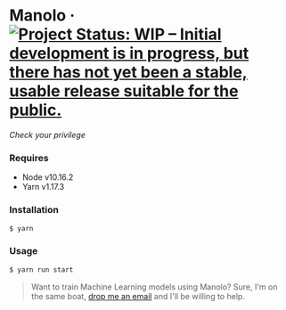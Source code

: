 # Manolo &middot; [![Project Status: WIP – Initial development is in progress, but there has not yet been a stable, usable release suitable for the public.](https://www.repostatus.org/badges/latest/wip.svg)](https://www.repostatus.org/#wip)
*Check your privilege*

### Requires
- Node v10.16.2
- Yarn v1.17.3

### Installation
```sh
$ yarn
```

### Usage
```sh
$ yarn run start
```

>Want to train Machine Learning models using Manolo? Sure, I'm on the same boat, [drop me an email](mailto:lropero@gmail.com) and I'll be willing to help.
